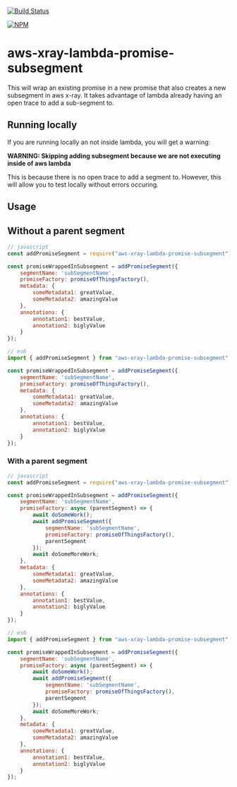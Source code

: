 [![Build Status](https://travis-ci.org/terodox/aws-xray-lambda-promise-subsegment.svg?branch=master)](https://travis-ci.org/terodox/aws-xray-lambda-promise-subsegment)

[![NPM](https://nodei.co/npm/aws-xray-lambda-promise-subsegment.png?compact=true)](https://npmjs.org/package/aws-xray-lambda-promise-subsegment)

# aws-xray-lambda-promise-subsegment
This will wrap an existing promise in a new promise that also creates a new subsegment in aws x-ray. It takes advantage of lambda already having an open trace to add a sub-segment to.

## Running locally

If you are running locally an not inside lambda, you will get a warning:

**WARNING: Skipping adding subsegment because we are not executing inside of aws lambda**

This is because there is no open trace to add a segment to.  However, this will allow you to test locally without errors occuring.

## Usage

## Without a parent segment
```javascript
// javascript
const addPromiseSegment = require("aws-xray-lambda-promise-subsegment").addPromiseSegment;

const promiseWrappedInSubsegment = addPromiseSegment({
    segmentName: 'subSegmentName',
    promiseFactory: promiseOfThingsFactory(),
    metadata: {
        someMetadata1: greatValue,
        someMetadata2: amazingValue
    },
    annotations: {
        annotation1: bestValue,
        annotation2: biglyValue
    }
});
```

```javascript
// es6
import { addPromiseSegment } from "aws-xray-lambda-promise-subsegment";

const promiseWrappedInSubsegment = addPromiseSegment({
    segmentName: 'subSegmentName',
    promiseFactory: promiseOfThingsFactory(),
    metadata: {
        someMetadata1: greatValue,
        someMetadata2: amazingValue
    },
    annotations: {
        annotation1: bestValue,
        annotation2: biglyValue
    }
});
```

### With a parent segment

```javascript
// javascript
const addPromiseSegment = require("aws-xray-lambda-promise-subsegment").addPromiseSegment;

const promiseWrappedInSubsegment = addPromiseSegment({
    segmentName: 'subSegmentName',
    promiseFactory: async (parentSegment) => {
        await doSomeWork();
        await addPromiseSegment({
            segmentName: 'subSegmentName',
            promiseFactory: promiseOfThingsFactory(),
            parentSegment
        });
        await doSomeMoreWork;
    },
    metadata: {
        someMetadata1: greatValue,
        someMetadata2: amazingValue
    },
    annotations: {
        annotation1: bestValue,
        annotation2: biglyValue
    }
});
```

```javascript
// es6
import { addPromiseSegment } from "aws-xray-lambda-promise-subsegment";

const promiseWrappedInSubsegment = addPromiseSegment({
    segmentName: 'subSegmentName',
    promiseFactory: async (parentSegment) => {
        await doSomeWork();
        await addPromiseSegment({
            segmentName: 'subSegmentName',
            promiseFactory: promiseOfThingsFactory(),
            parentSegment
        });
        await doSomeMoreWork;
    },
    metadata: {
        someMetadata1: greatValue,
        someMetadata2: amazingValue
    },
    annotations: {
        annotation1: bestValue,
        annotation2: biglyValue
    }
});
```